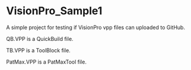 # VisionPro_Sample1
A simple project for testing if VisionPro vpp files can uploaded to GitHub.  

QB.VPP is a QuickBuild file.  

TB.VPP is a ToolBlock file.  

PatMax.VPP is a PatMaxTool file.  

